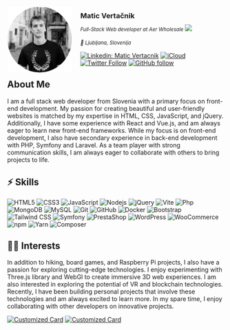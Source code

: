 <img align='left' width="150" style="margin-right:20px;" src="img/me.png">
<h3 style="margin:10px 0;">Matic Vertačnik</h3>
<small><em>Full-Stack Web developer at Aer Wholesale<!--<a href="https://www.oneorigin.us/">OneOrigin</a> --> <img src="https://media.giphy.com/media/WUlplcMpOCEmTGBtBW/giphy.gif" width="30"></em></small>

<small><em>📌 Ljubljana, Slovenija</em></small>

[![Linkedin: Matic Vertacnik](https://img.shields.io/badge/-MaticVertačnik-blue?style=for-the-badge&logo=Linkedin&logoColor=white&link=https://www.linkedin.com/in/matic-vertacnik/)](https://www.linkedin.com/in/matic-vertacnik/) [![iCloud](https://img.shields.io/badge/matic.vertacnik@icloud.com-ffffff?&logo=icloud&style=for-the-badge)](mailto:matic.vertacnik@icloud.com) [![Twitter Follow](https://img.shields.io/badge/Follow-ffffff?style=for-the-badge&logo=twitter)](https://twitter.com/intent/follow?screen_name=Pickle_Boxer) [![GitHub follow](https://img.shields.io/badge/Follow-ffffff?style=for-the-badge&logo=github&logoColor=black)](https://github.com/login?return_to=https%3A%2F%2Fgithub.com%2FPickleBoxer)
<br />

## About Me

I am a full stack web developer from Slovenia with a primary focus on front-end development. My passion for creating beautiful and user-friendly websites is matched by my expertise in HTML, CSS, JavaScript, and jQuery. Additionally, I have some experience with React and Vue.js, and am always eager to learn new front-end frameworks. While my focus is on front-end development, I also have secondary experience in back-end development with PHP, Symfony and Laravel. As a team player with strong communication skills, I am always eager to collaborate with others to bring projects to life.

## ⚡ Skills

![HTML5](https://img.shields.io/badge/-HTML5-E34F26?style=flat-square&logo=html5&logoColor=white) ![CSS3](https://img.shields.io/badge/-CSS3-1572B6?style=flat-square&logo=css3) ![JavaScript](https://img.shields.io/badge/-JavaScript-black?style=flat-square&logo=javascript) ![Nodejs](https://img.shields.io/badge/-Nodejs-black?style=flat-square&logo=Node.js) ![jQuery](https://img.shields.io/badge/-jQuery-181717?style=flat-square&logo=jquery) ![Vite](https://img.shields.io/badge/-Vite-181717?style=flat-square&logo=vite) ![Php](https://img.shields.io/badge/-Php-181717?style=flat-square&logo=php) ![MongoDB](https://img.shields.io/badge/-MongoDB-black?style=flat-square&logo=mongodb) ![MySQL](https://img.shields.io/badge/-MySQL-181717?style=flat-square&logo=mysql) ![Git](https://img.shields.io/badge/-Git-black?style=flat-square&logo=git) ![GitHub](https://img.shields.io/badge/-GitHub-181717?style=flat-square&logo=github) ![Docker](https://img.shields.io/badge/-Docker-181717?style=flat-square&logo=docker) ![Bootstrap](https://img.shields.io/badge/-Bootstrap-black?style=flat-square&logo=bootstrap) ![Tailwind CSS](https://img.shields.io/badge/-TailwindCSS-181717?style=flat-square&logo=tailwindcss) ![Symfony](https://img.shields.io/badge/-Symfony-181717?style=flat-square&logo=symfony) ![PrestaShop](https://img.shields.io/badge/-PrestaShop-181717?style=flat-square&logo=prestashop) ![WordPress](https://img.shields.io/badge/-WordPress-181717?style=flat-square&logo=wordpress) ![WooCommerce](https://img.shields.io/badge/-WooCommerce-181717?style=flat-square&logo=woocommerce) ![npm](https://img.shields.io/badge/-npm-181717?style=flat-square&logo=npm) ![Yarn](https://img.shields.io/badge/-Yarn-181717?style=flat-square&logo=yarn) ![Composer](https://img.shields.io/badge/-Composer-181717?style=flat-square&logo=composer)

## 👨‍💻 Interests

In addition to hiking, board games, and Raspberry Pi projects, I also have a passion for exploring cutting-edge technologies. I enjoy experimenting with Three.js library and WebGl to create immersive 3D web experiences. I am also interested in exploring the potential of VR and blockchain technologies. Recently, I have been building personal projects that involve these technologies and am always excited to learn more. In my spare time, I enjoy collaborating with other developers on innovative projects.

<!--
PickleBoxer/PickleBoxer is a ✨ special ✨ repository because its `README.md` (this file) appears on your GitHub profile.
You can click the Preview link to take a look at your changes.

https://github.com/abhisheknaiidu/awesome-github-profile-readme -->

[![Customized Card](https://github-readme-stats.vercel.app/api/pin?username=PickleBoxer&repo=Simple-Shop-Concept&title_color=fff&icon_color=f9f9f9&text_color=9f9f9f&bg_color=151515)](https://github.com/PickleBoxer/Simple-Shop-Concept) [![Customized Card](https://github-readme-stats.vercel.app/api/pin?username=PickleBoxer&repo=R3f-Scroll-Animation-with-Overlay&title_color=fff&icon_color=f9f9f9&text_color=9f9f9f&bg_color=151515)](https://github.com/PickleBoxer/R3f-Scroll-Animation-with-Overlay)
